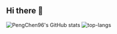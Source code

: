## Hi there 👋


![PengChen96's GitHub stats](https://github-readme-stats.vercel.app/api?username=pengchen96)
![top-langs](https://github-readme-stats.vercel.app/api/top-langs/?username=pengchen96&layout=compact)

<!--
**PengChen96/PengChen96** is a ✨ _special_ ✨ repository because its `README.md` (this file) appears on your GitHub profile.

Here are some ideas to get you started:

- 🔭 I’m currently working on ...
- 🌱 I’m currently learning ...
- 👯 I’m looking to collaborate on ...
- 🤔 I’m looking for help with ...
- 💬 Ask me about ...
- 📫 How to reach me: ...
- 😄 Pronouns: ...
- ⚡ Fun fact: ...
-->
